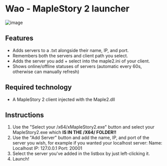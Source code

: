 # Wao - MapleStory 2 launcher
![image](https://github.com/user-attachments/assets/1b2e3661-bbd1-4472-93d4-872772a1bb67)


## Features
- Adds servers to a .txt alongside their name, IP, and port.
- Remembers both the servers and client path you select.
- Adds the server you add + select into the maple2.ini of your client.
- Shows online/offline statuses of servers (automatic every 60s, otherwise can manually refresh)

## Required technology
- A MapleStory 2 client injected with the Maple2.dll

## Instructions
1. Use the "Select your /x64/xMapleStory2.exe" button and select your MapleStory2.exe which **IS IN THE /X64/ FOLDER!!**
2. Use the "Add Server" button and add the name, IP, and port of the server you wish, for example if you wanted your localhost server:
Name: Localhost
IP: 127.0.0.1
Port: 20001
3. Select the server you've added in the listbox by just left-clicking it.
4. Launch!
